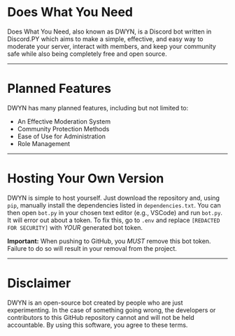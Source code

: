 # Does What You Need

Does What You Need, also known as DWYN, is a Discord bot written in Discord.PY which aims to make a simple, effective, and easy way to moderate your server, interact with members, and keep your community safe while also being completely free and open source.

---

# Planned Features

DWYN has many planned features, including but not limited to:
- An Effective Moderation System
- Community Protection Methods
- Ease of Use for Administration
- Role Management

---

# Hosting Your Own Version

DWYN is simple to host yourself. Just download the repository and, using `pip`, manually install the dependencies listed in `dependencies.txt`. You can then open `bot.py` in your chosen text editor (e.g., VSCode) and run `bot.py`. It will error out about a token. To fix this, go to `.env` and replace `[REDACTED FOR SECURITY]` with *YOUR* generated bot token. 

**Important:** When pushing to GitHub, you *MUST* remove this bot token. Failure to do so will result in your removal from the project.

---

# Disclaimer

DWYN is an open-source bot created by people who are just experimenting. In the case of something going wrong, the developers or contributors to this GitHub repository cannot and will not be held accountable. By using this software, you agree to these terms.

